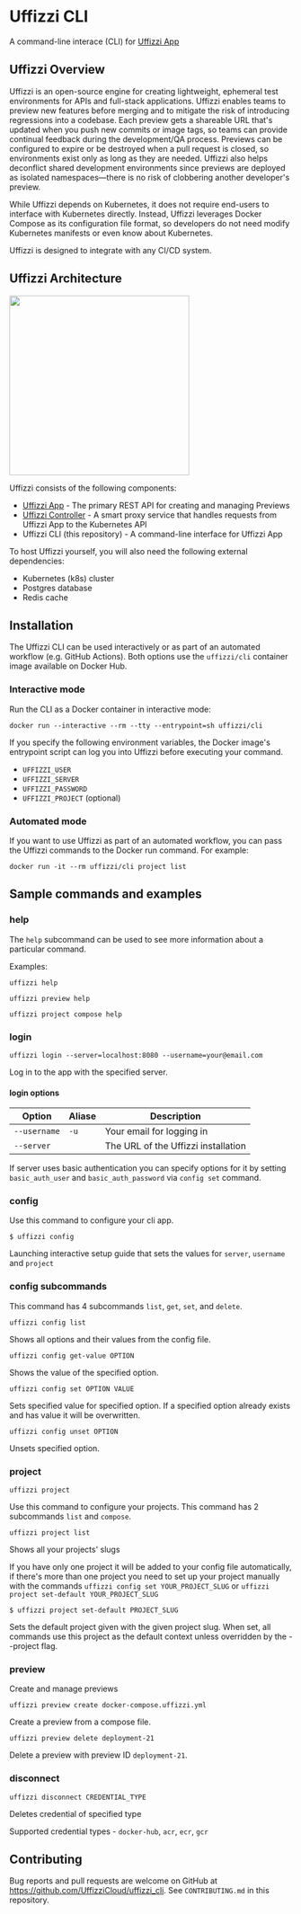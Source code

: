 # Uffizzi CLI

A command-line interace (CLI) for [Uffizzi App](https://github.com/UffizziCloud/uffizzi_app)

## Uffizzi Overview

Uffizzi is an open-source engine for creating lightweight, ephemeral test environments for APIs and full-stack applications. Uffizzi enables teams to preview new features before merging and to mitigate the risk of introducing regressions into a codebase. Each preview gets a shareable URL that's updated when you push new commits or image tags, so teams can provide continual feedback during the development/QA process. Previews can be configured to expire or be destroyed when a pull request is closed, so environments exist only as long as they are needed. Uffizzi also helps deconflict shared development environments since previews are deployed as isolated namespaces—there is no risk of clobbering another developer's preview.

While Uffizzi depends on Kubernetes, it does not require end-users to interface with Kubernetes directly. Instead, Uffizzi leverages Docker Compose as its configuration file format, so developers do not need modify Kubernetes manifests or even know about Kubernetes.

Uffizzi is designed to integrate with any CI/CD system.

## Uffizzi Architecture
<img src="https://github.com/UffizziCloud/uffizzi_app/blob/main/docs/images/uffizzi-architecture.png" description="Uffizzi Architecture" width="320"/>

Uffizzi consists of the following components:

- [Uffizzi App](https://github.com/UffizziCloud/uffizzi_app) - The primary REST API for creating and managing Previews
- [Uffizzi Controller](https://github.com/UffizziCloud/uffizzi_controller) - A smart proxy service that handles requests from Uffizzi App to the Kubernetes API
- Uffizzi CLI (this repository) - A command-line interface for Uffizzi App

To host Uffizzi yourself, you will also need the following external dependencies:

- Kubernetes (k8s) cluster
- Postgres database
- Redis cache

## Installation

The Uffizzi CLI can be used interactively or as part of an automated workflow (e.g. GitHub Actions). Both options use the `uffizzi/cli` container image available on Docker Hub.

### Interactive mode

Run the CLI as a Docker container in interactive mode:
```
docker run --interactive --rm --tty --entrypoint=sh uffizzi/cli
```

If you specify the following environment variables, the Docker image's
entrypoint script can log you into Uffizzi before executing your command.

- `UFFIZZI_USER`
- `UFFIZZI_SERVER`
- `UFFIZZI_PASSWORD`
- `UFFIZZI_PROJECT` (optional)

### Automated mode

If you want to use Uffizzi as part of an automated workflow, you can pass the Uffizzi commands to the Docker run command. For example:

```
docker run -it --rm uffizzi/cli project list
```

## Sample commands and examples

### help

The `help` subcommand can be used to see more information about a particular command.

Examples:

```
uffizzi help
```

```
uffizzi preview help
```

```
uffizzi project compose help
```

### login

```
uffizzi login --server=localhost:8080 --username=your@email.com
```

Log in to the app with the specified server.

#### login options

| Option       | Aliase | Description               |
| ------------ | ------ | ------------------------- |
| `--username`     | `-u`   | Your email for logging in |
| `--server` |        | The URL of the Uffizzi installation  |

If server uses basic authentication you can specify options for it by setting `basic_auth_user` and `basic_auth_password` via `config set` command.

### config

Use this command to configure your cli app.

```
$ uffizzi config
```

Launching interactive setup guide that sets the values for `server`, `username` and `project`

### config subcommands

This command has 4 subcommands `list`, `get`, `set`, and `delete`.

```
uffizzi config list
```

Shows all options and their values from the config file.

```
uffizzi config get-value OPTION
```

Shows the value of the specified option.

```
uffizzi config set OPTION VALUE
```

Sets specified value for specified option. If a specified option already exists and has value it will be overwritten.

```
uffizzi config unset OPTION
```

Unsets specified option.

### project

```
uffizzi project
```

Use this command to configure your projects. This command has 2 subcommands `list` and `compose`.

```
uffizzi project list
```

Shows all your projects' slugs

If you have only one project it will be added to your config file automatically, if there's more than one project you need to set up your project manually with the commands `uffizzi config set YOUR_PROJECT_SLUG` or `uffizzi project set-default YOUR_PROJECT_SLUG`

```
$ uffizzi project set-default PROJECT_SLUG
```

Sets the default project given with the given project slug. When set, all commands use this project as the default context unless overridden by the --project flag.

### preview

Create and manage previews

```
uffizzi preview create docker-compose.uffizzi.yml
```
Create a preview from a compose file.

```
uffizzi preview delete deployment-21
```
Delete a preview with preview ID `deployment-21`.

### disconnect

```
uffizzi disconnect CREDENTIAL_TYPE
```

Deletes credential of specified type

Supported credential types - `docker-hub`, `acr`, `ecr`, `gcr`

## Contributing

Bug reports and pull requests are welcome on GitHub at https://github.com/UffizziCloud/uffizzi_cli. See `CONTRIBUTING.md` in this repository.
